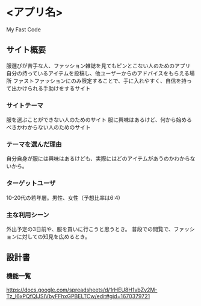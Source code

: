 # <アプリ名>
My Fast Code
## サイト概要
服選びが苦手な人、ファッション雑誌を見てもピンとこない人のためのアプリ
自分の持っているアイテムを投稿し、他ユーザーからのアドバイスをもらえる場所
ファストファッションにのみ限定することで、手に入れやすく、自信を持って出かけられる手助けをするサイト

### サイトテーマ
服を選ぶことができない人のためのサイト
服に興味はあるけど、何から始めるべきかわからない人のためのサイト

### テーマを選んだ理由
自分自身が服には興味はあるけども、実際にはどのアイテムがあうのかわからないから。

### ターゲットユーザ
10-20代の若年層。男性、女性（予想比率は6:4)


### 主な利用シーン
外出予定の3日前や、服を買いに行こうと思うとき。
普段での閲覧で、ファッションに対しての知見を広めるとき。


## 設計書

### 機能一覧
https://docs.google.com/spreadsheets/d/1rHEU8H1vbZv2M-Tz_I6xPQfQIJSIVbyFFhxGPBELTCw/edit#gid=1670379721


